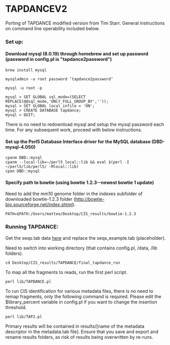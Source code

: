 # TAPDANCEV2

Porting of TAPDANCE modified version from Tim Starr. General instructions on command line operability included below.

### Set up:

#### Download mysql (8.0.19) through homebrew and set up password (password in config.pl is "tapdance2password")

	brew install mysql

	mysqladmin -u root password ‘tapdance2password’

	mysql -u root -p
	
	mysql > SET GLOBAL sql_mode=(SELECT REPLACE(@@sql_mode,'ONLY_FULL_GROUP_BY',''));
	mysql > SET GLOBAL local_infile = 'ON';
	mysql > CREATE DATABASE tapdance;
	mysql > QUIT;
	
There is no need to redownload mysql and setup the mysql password each time. For any subsequent work, proceed with below instructions.
	
#### Set up the Perl5 Database Interface driver for the MySQL database (DBD-mysql-4.050)

	cpanm DBD::mysql
	cpanm --local-lib=~/perl5 local::lib && eval $(perl -I ~/perl5/lib/perl5/ -Mlocal::lib)
	cpan DBD::mysql

#### Specify path to bowtie (using bowtie 1.2.3--newest bowtie 1 update)

Need to add the mm10 genome folder in the indexes subfolder of downloaded bowtie-1.2.3 folder (http://bowtie-bio.sourceforge.net/index.shtml).

	PATH=$PATH:/Users/matteo/Desktop/CIS_results/bowtie-1.2.3
	
### Running TAPDANCE:

Get the seqs.tab data [here](https://www.dropbox.com/scl/fi/fqlqlj6et1ezymaqqsm9g/seqs.tab?rlkey=pdizvin409j0783d57nbkf3j1&dl=0) and replace the seqs_example.tab (placeholder).

Need to switch into working directory (that contains config.pl, /data, /lib folders).
	
	cd Desktop/CIS_results/TAPDANCE/final_tapdance_run
	
To map all the fragments to reads, run the first perl script.
	
	perl lib/TAPDANCE.pl
	
To run CIS identification for various metadata files, there is no need to remap fragments, only the following command is required. Please edit the $library_percent variable in config.pl if you want to change the insertion threshold.

	perl lib/TAP2.pl

Primary results will be contained in results/[name of the metadata descriptor in the metadata.tab file]. Ensure that you save and export and rename results folders, as risk of results being overwritten by re-runs.
